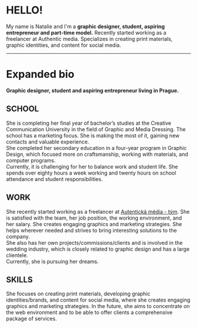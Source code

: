 # HELLO!
My name is Natalie and I'm a **graphic designer, student, aspiring entrepreneur and part-time model.** 
Recently started working as a freelancer at Authentic media. Specializes in creating print materials, graphic identities, and content for social media.

---

# Expanded bio
**Graphic designer, student and aspiring entrepreneur living in Prague.**

## SCHOOL
She is completing her final year of bachelor’s studies at the Creative Communication University in the field of Graphic and Media Dressing. The school has a marketing focus. She is making the most of it, gaining new contacts and valuable experience.  
She completed her secondary education in a four-year program in Graphic Design, which focused more on craftsmanship, working with materials, and computer programs.  
Currently, it is challenging for her to balance work and student life. She spends over eighty hours a week working and twenty hours on school attendance and student responsibilities.

## WORK
She recently started working as a freelancer at [Autentická média - tým](https://www.autentickamedia.cz/tym). She is satisfied with the team, her job position, the working environment, and her salary. She creates engaging graphics and marketing strategies. She helps wherever needed and strives to bring interesting solutions to the company.  
She also has her own projects/commissions/clients and is involved in the wedding industry, which is closely related to graphic design and has a large clientele.  
Currently, she is pursuing her dreams.

## SKILLS
She focuses on creating print materials, developing graphic identities/brands, and content for social media, where she creates engaging graphics and marketing strategies. In the future, she aims to concentrate on the web environment and to be able to offer clients a comprehensive package of services.
